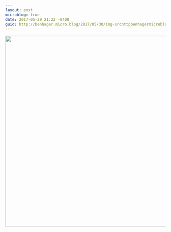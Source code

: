 ```yaml
---
layout: post
microblog: true
date: 2017-05-29 21:22 -0400
guid: http://benhager.micro.blog/2017/05/30/img-srchttpbenhagermicrobloguploadsbbejpg-width.html
---
```

<img src="http://benhager.micro.blog/uploads/2017/416b862b1e.jpg" width="600" height="600" style="height: auto" />
